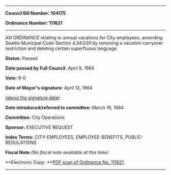 

********

**Council Bill Number: 104175**
   
**Ordinance Number: 111621**
********

 AN ORDINANCE relating to annual vacations for City employees; amending Seattle Municipal Code Section 4.34.020 by removing a vacation carryover restriction and deleting certain superfluous language.

**Status:** Passed
   
**Date passed by Full Council:** April 9, 1984
   
**Vote:** 9-0
   
**Date of Mayor's signature:** April 12, 1984
   
[(about the signature date)](/~public/approvaldate.htm)
   
   
   
**Date introduced/referred to committee:** March 19, 1984
   
**Committee:** City Operations
   
**Sponsor:** EXECUTIVE REQUEST
   
   
**Index Terms:** CITY-EMPLOYEES, EMPLOYEE-BENEFITS, PUBLIC-REGULATIONS

**Fiscal Note:**_(No fiscal note available at this time)_

**Electronic Copy: **[PDF scan of Ordinance No. 111621](/~archives/Ordinances/Ord_111621.pdf)

********

